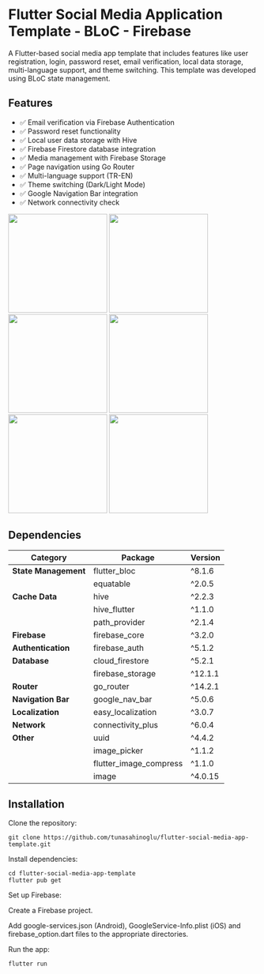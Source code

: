 # Flutter Social Media Application Template - BLoC - Firebase

A Flutter-based social media app template that includes features like user registration, login, password reset, email verification, local data storage, multi-language support, and theme switching. This template was developed using BLoC state management.

## Features

- ✅ Email verification via Firebase Authentication
- ✅ Password reset functionality
- ✅ Local user data storage with Hive
- ✅ Firebase Firestore database integration
- ✅ Media management with Firebase Storage
- ✅ Page navigation using Go Router
- ✅ Multi-language support (TR-EN)
- ✅ Theme switching (Dark/Light Mode)
- ✅ Google Navigation Bar integration
- ✅ Network connectivity check


<img src="https://github.com/user-attachments/assets/a135324e-ddc4-4f7b-886f-cc4da90833c7" width="200" />

<img src="https://github.com/user-attachments/assets/c1e92812-d284-412a-869b-d526098f02f5" width="200" />

<img src="https://github.com/user-attachments/assets/3eaa3c75-0c11-4255-8c03-76371e69ad3b" width="200" />
  
<img src="https://github.com/user-attachments/assets/10cce733-8bb3-4778-89ec-b431473ada50" width="200" />

<img src="https://github.com/user-attachments/assets/e8ed0752-d72c-4b52-84fc-a2457c3ae79a" width="200" />

<img src="https://github.com/user-attachments/assets/09d7eae9-04b3-43a0-9de5-9ac9c96912bb" width="200" />






## Dependencies
| **Category**         | **Package**                  | **Version**  |
|----------------------|-----------------------------|-------------|
| **State Management** | flutter_bloc                | ^8.1.6      |
|                      | equatable                   | ^2.0.5      |
| **Cache Data**       | hive                         | ^2.2.3      |
|                      | hive_flutter                | ^1.1.0      |
|                      | path_provider               | ^2.1.4      |
| **Firebase**         | firebase_core               | ^3.2.0      |
| **Authentication**   | firebase_auth               | ^5.1.2      |
| **Database**         | cloud_firestore             | ^5.2.1      |
|                      | firebase_storage            | ^12.1.1     |
| **Router**          | go_router                    | ^14.2.1     |
| **Navigation Bar**  | google_nav_bar               | ^5.0.6      |
| **Localization**    | easy_localization            | ^3.0.7      |
| **Network**        | connectivity_plus            | ^6.0.4      |
| **Other**           | uuid                         | ^4.4.2      |
|                      | image_picker                | ^1.1.2      |
|                      | flutter_image_compress      | ^1.1.0      |
|                      | image                        | ^4.0.15     |




## Installation

Clone the repository:
```
git clone https://github.com/tunasahinoglu/flutter-social-media-app-template.git
```
Install dependencies:
```
cd flutter-social-media-app-template
flutter pub get
```
Set up Firebase:

Create a Firebase project.

Add google-services.json (Android), GoogleService-Info.plist (iOS) and firebase_option.dart files to the appropriate directories.

Run the app:
```
flutter run
```


